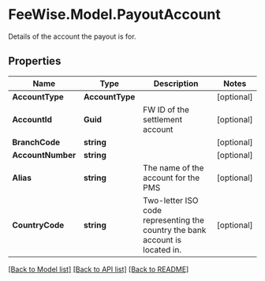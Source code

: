 # FeeWise.Model.PayoutAccount
Details of the account the payout is for.

## Properties

Name | Type | Description | Notes
------------ | ------------- | ------------- | -------------
**AccountType** | **AccountType** |  | [optional] 
**AccountId** | **Guid** | FW ID of the settlement account | [optional] 
**BranchCode** | **string** |  | [optional] 
**AccountNumber** | **string** |  | [optional] 
**Alias** | **string** | The name of the account for the PMS | [optional] 
**CountryCode** | **string** | Two-letter ISO code representing the country the bank account is located in. | [optional] 

[[Back to Model list]](../README.md#documentation-for-models) [[Back to API list]](../README.md#documentation-for-api-endpoints) [[Back to README]](../README.md)


